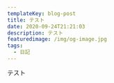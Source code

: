 ```yaml
---
templateKey: blog-post
title: テスト
date: 2020-09-24T21:21:03
description: テスト
featuredimage: /img/og-image.jpg
tags:
  - 日記
---
```

テスト